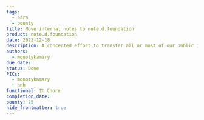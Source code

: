```yaml
---
tags:
  - earn
  - bounty
title: Move internal notes to note.d.foundation
product: note.d.foundation
date: 2023-12-18
description: A concerted effort to transfer all or most of our public internal notes to note.d.foundation. This is to help consolidate all of our notes into one place and allow us to handle BI much more easily.
authors:
  - monotykamary
due_date: 
status: Done
PICs:
  - monotykamary
  - hnh
functional: 🏗️ Chore
completion_date: 
bounty: 75
hide_frontmatter: true
---
```

